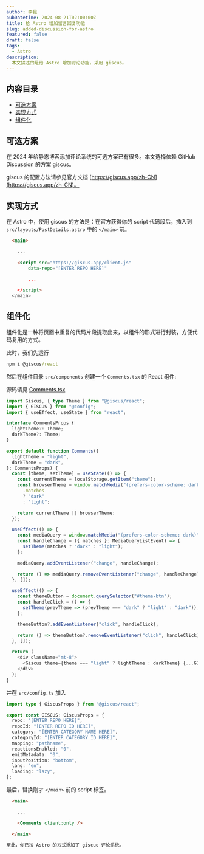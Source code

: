 ```yaml
---
author: 李昆
pubDatetime: 2024-08-21T02:00:00Z
title: 给 Astro 增加留言回复功能
slug: added-discussion-for-astro
featured: false
draft: false
tags:
  - Astro
description:
  本文描述的是给 Astro 增加讨论功能，采用 giscus。
---
```


## 内容目录

* [可选方案](#可选方案)
* [实现方式](#实现方式)
* [组件化](#组件化)

## 可选方案

在 2024 年给静态博客添加评论系统的可选方案已有很多。本文选择依赖 GitHub Discussion 的方案 giscus。

giscus 的配置方法请参见官方文档 [https://giscus.app/zh-CN](https://giscus.app/zh-CN)。

## 实现方式

在 Astro 中，使用 giscus 的方法是：在官方获得你的 script 代码段后，插入到 `src/layouts/PostDetails.astro` 中的 `</main>` 前。

``` html
  <main>

    ...

    <script src="https://giscus.app/client.js"
        data-repo="[ENTER REPO HERE]"

        ...

    </script>
  </main>
```

## 组件化

组件化是一种将页面中重复的代码片段提取出来，以组件的形式进行封装，方便代码复用的方式。

此时，我们先运行

``` cmd
npm i @giscus/react
```

然后在组件目录 `src/components` 创建一个 `Comments.tsx` 的 React 组件:

源码请见 [Comments.tsx](https://github.com/xiaoyu-zhang/blog/blob/main/src/components/Comments.tsx)

``` typescript
import Giscus, { type Theme } from "@giscus/react";
import { GISCUS } from "@config";
import { useEffect, useState } from "react";

interface CommentsProps {
  lightTheme?: Theme;
  darkTheme?: Theme;
}

export default function Comments({
  lightTheme = "light",
  darkTheme = "dark",
}: CommentsProps) {
  const [theme, setTheme] = useState(() => {
    const currentTheme = localStorage.getItem("theme");
    const browserTheme = window.matchMedia("(prefers-color-scheme: dark)")
      .matches
      ? "dark"
      : "light";

    return currentTheme || browserTheme;
  });

  useEffect(() => {
    const mediaQuery = window.matchMedia("(prefers-color-scheme: dark)");
    const handleChange = ({ matches }: MediaQueryListEvent) => {
      setTheme(matches ? "dark" : "light");
    };

    mediaQuery.addEventListener("change", handleChange);

    return () => mediaQuery.removeEventListener("change", handleChange);
  }, []);

  useEffect(() => {
    const themeButton = document.querySelector("#theme-btn");
    const handleClick = () => {
      setTheme(prevTheme => (prevTheme === "dark" ? "light" : "dark"));
    };

    themeButton?.addEventListener("click", handleClick);

    return () => themeButton?.removeEventListener("click", handleClick);
  }, []);

  return (
    <div className="mt-8">
      <Giscus theme={theme === "light" ? lightTheme : darkTheme} {...GISCUS} />
    </div>
  );
}
```

并在 `src/config.ts` 加入 

``` typescript
import type { GiscusProps } from "@giscus/react";
```

``` typescript
export const GISCUS: GiscusProps = {
  repo: "[ENTER REPO HERE]",
  repoId: "[ENTER REPO ID HERE]",
  category: "[ENTER CATEGORY NAME HERE]",
  categoryId: "[ENTER CATEGORY ID HERE]",
  mapping: "pathname",
  reactionsEnabled: "0",
  emitMetadata: "0",
  inputPosition: "bottom",
  lang: "en",
  loading: "lazy",
};
```

最后，替换刚才 `</main>` 前的 script 标签。

``` html
  <main>

    ...

    <Comments client:only />

  </main>

至此，你已按 Astro 的方式添加了 giscue 评论系统。